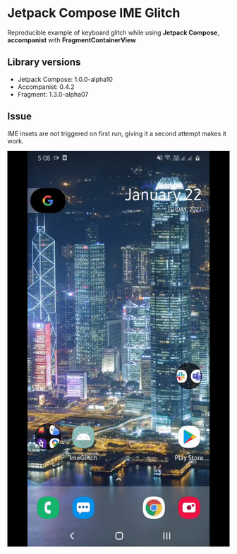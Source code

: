 # Jetpack Compose IME Glitch
Reproducible  example of keyboard glitch while using **Jetpack Compose**, **accompanist** with **FragmentContainerView**

## Library versions
* Jetpack Compose: 1.0.0-alpha10
* Accompanist: 0.4.2
* Fragment: 1.3.0-alpha07

## Issue
IME insets are not triggered on first run, giving it a second attempt makes it work.

![IME Glitch Preview](art/ime-glitch.gif)
